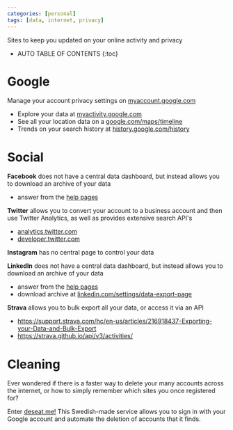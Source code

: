 ```yaml
---
categories: [personal]
tags: [data, internet, privacy]
---
```


Sites to keep you updated on your online activity and privacy

<!-- excerpt separator -->

* AUTO TABLE OF CONTENTS
{:toc}

# Google

Manage your account privacy settings on [myaccount.google.com](https://myaccount.google.com/)  

  - Explore your data at [myactivity.google.com](https://myactivity.google.com/myactivity)
  - See all your location data on a [google.com/maps/timeline](https://www.google.com/maps/timeline)
  - Trends on your search history at [history.google.com/history](https://www.history.google.com/history)

# Social

**Facebook** does not have a central data dashboard, but instead allows you to download an archive of your data  

  - answer from the [help pages](https://www.facebook.com/help/405183566203254)

**Twitter** allows you to convert your account to a business account and then use Twitter Analytics, as well as provides extensive search API's  

  - [analytics.twitter.com](https://analytics.twitter.com/)
  - [developer.twitter.com](https://developer.twitter.com/)

**Instagram** has no central page to control your data  

**LinkedIn** does not have a central data dashboard, but instead allows you to download an archive of your data  

  - answer from the [help pages](https://www.linkedin.com/help/linkedin/answer/50191/accessing-your-account-data)
  - download archive at [linkedin.com/settings/data-export-page](https://www.linkedin.com/settings/data-export-page)

**Strava** allows you to bulk export all your data, or access it via an API  

  - https://support.strava.com/hc/en-us/articles/216918437-Exporting-your-Data-and-Bulk-Export
  - https://strava.github.io/api/v3/activities/

# Cleaning

Ever wondered if there is a faster way to delete your many accounts across the internet, or how to simply remember which sites you once registered for?  

Enter [deseat.me!](https://www.deseat.me/) This Swedish-made service allows you to sign in with your Google account and automate the deletion of accounts that it finds.
